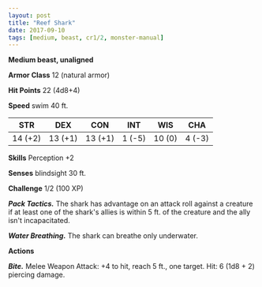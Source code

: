 ```yaml
---
layout: post
title: "Reef Shark"
date: 2017-09-10
tags: [medium, beast, cr1/2, monster-manual]
---
```


**Medium beast, unaligned**

**Armor Class** 12 (natural armor)

**Hit Points** 22 (4d8+4)

**Speed** swim 40 ft.

|   STR   |   DEX   |   CON   |   INT   |   WIS   |   CHA   |
|:-----:|:-----:|:-----:|:-----:|:-----:|:-----:|
| 14 (+2) | 13 (+1) | 13 (+1) | 1 (-5) | 10 (0) | 4 (-3) |

**Skills** Perception +2

**Senses** blindsight 30 ft.

**Challenge** 1/2 (100 XP)

***Pack Tactics.*** The shark has advantage on an attack roll against a creature if at least one of the shark's allies is within 5 ft. of the creature and the ally isn't incapacitated.

***Water Breathing.*** The shark can breathe only underwater.

**Actions**

***Bite.*** Melee Weapon Attack: +4 to hit, reach 5 ft., one target. Hit: 6 (1d8 + 2) piercing damage.


